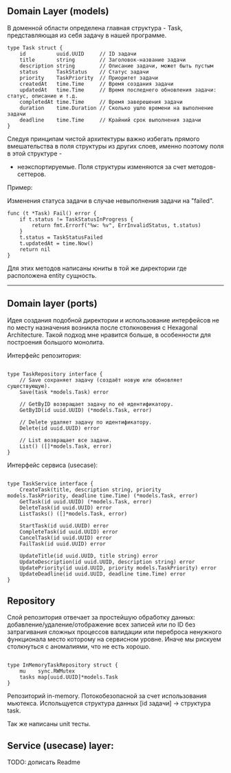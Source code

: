 ## Domain Layer (models)

В доменной области определена главная структура - Task, представляющая из себя задачу в нашей программе.

```
type Task struct {
	id          uuid.UUID     // ID задачи
	title       string        // Заголовок-название задачи
	description string        // Описание задачи, может быть пустым
	status      TaskStatus    // Статус задачи
	priority    TaskPriority  // Приоритет задачи
	createdAt   time.Time     // Время создания задачи
	updatedAt   time.Time     // Время последнего обновления задачи: статус, описание и т.д.
	completedAt time.Time     // Время заверешения задачи
	duration    time.Duration // Сколько ушло времени на выполнение задачи
	deadline    time.Time     // Крайний срок выполнения задачи
}

```
Следуя принципам чистой архитектуры важно избегать прямого вмешательства в поля структуры из других слоев, именно поэтому поля в этой структуре -
- неэкспортируемые. Поля структуры изменяются за счет методов-сеттеров. 

Пример:

Изменения статуса задачи в случае невыполнения задачи на "failed".
```
func (t *Task) Fail() error {
	if t.status != TaskStatusInProgress {
		return fmt.Errorf("%w: %v", ErrInvalidStatus, t.status)
	}
	t.status = TaskStatusFailed
	t.updatedAt = time.Now()
	return nil
}

```

Для этих методов написаны юниты в той же директории где расположена entity сущность.

---

## Domain layer (ports)

Идея создания подобной директории и использование интерфейсов не по месту назначения возникла после столкновения с Hexagonal Architecture.
Такой подход мне нравится больше, в особенности для построения большого монолита.

Интерфейс репозитория:

```

type TaskRepository interface {
	// Save сохраняет задачу (создаёт новую или обновляет существующую).
	Save(task *models.Task) error

	// GetByID возвращает задачу по её идентификатору.
	GetByID(id uuid.UUID) (*models.Task, error)

	// Delete удаляет задачу по идентификатору.
	Delete(id uuid.UUID) error

	// List возвращает все задачи.
	List() ([]*models.Task, error)
}

```

Интерфейс сервиса (usecase):

```

type TaskService interface {
	CreateTask(title, description string, priority models.TaskPriority, deadline time.Time) (*models.Task, error)
	GetTask(id uuid.UUID) (*models.Task, error)
	DeleteTask(id uuid.UUID) error
	ListTasks() ([]*models.Task, error)

	StartTask(id uuid.UUID) error
	CompleteTask(id uuid.UUID) error
	CancelTask(id uuid.UUID) error
	FailTask(id uuid.UUID) error

	UpdateTitle(id uuid.UUID, title string) error
	UpdateDescription(id uuid.UUID, description string) error
	UpdatePriority(id uuid.UUID, priority models.TaskPriority) error
	UpdateDeadline(id uuid.UUID, deadline time.Time) error
}

```

## Repository

Слой репозитория отвечает за простейшую обработку данных: добавление/удаление/отображение всех записей или по ID 
без затрагивания сложных процессов валидации или переброса ненужного функционала место которому на сервисном уровне. Иначе мы рискуем столкнуться с аномалиями, что не есть хорошо.

```

type InMemoryTaskRepository struct {
	mu    sync.RWMutex
	tasks map[uuid.UUID]*models.Task
}

```

Репозиторий in-memory. Потокобезопасной за счет использования мьютекса. 
Испольщуется структура данных [id задачи] -> структура task. 

Так же написаны unit тесты.

## Service (usecase) layer:

TODO: дописать Readme
 
